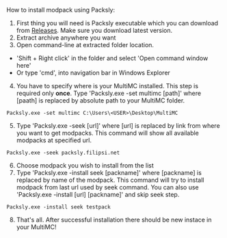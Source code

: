 How to install modpack using Packsly:

1. First thing you will need is Packsly executable which you can download from [Releases](https://github.com/Filipsi/Packsly/releases). Make sure you download latest version.
2. Extract archive anywhere you want
3. Open command-line at extracted folder location.
  - 'Shift + Right click' in the folder and select 'Open command window here'
  - Or type 'cmd', into navigation bar in Windows Explorer
4. You have to specify where is your MultiMC installed. This step is required only **once**. Type 'Packsly.exe -set multimc [path]' where [paath] is replaced by absolute path to your MultiMC folder.
```
Packsly.exe -set multimc C:\Users\<USER>\Desktop\MultiMC
```
5. Type 'Packsly.exe -seek [url]' where [url] is replaced by link from where you want to get modpacks. This command will show all available modpacks at specified url.
```
Packsly.exe -seek packsly.filipsi.net
```
6. Choose modpack you wish to install from the list
7. Type 'Packsly.exe -install seek [packname]' where [packname] is replaced by name of the modpack. This command will try to install modpack from last url used by seek command. You can also use 'Packsly.exe -install [url] [packname]' and skip seek step.
```
Packsly.exe -install seek testpack
```
8. That's all. After successful installation there should be new instace in your MultiMC!